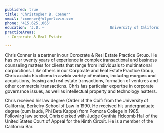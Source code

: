 ```yaml
---
published: true
title: 'Christopher B. Conner'
email: 'cconner@folgerlevin.com'
phone: '415.625.1065'
education: 'J.D. — 			         			University of California, Berkeley School of Law,			         			1990  			            							        B.A.  — 			         			Pomona College, Los Angeles,			         			1985'
practiceAreas: 
 - Corporate & Real Estate

---
```

<p>Chris Conner is a partner in our Corporate &amp; Real Estate Practice Group. He has over twenty years of experience in complex transactional and business counseling matters for clients that range from individuals to multinational corporations. Like others in our Corporate and Real Estate Practice Group, Chris assists his clients in a wide variety of matters, including mergers and acquisitions, leasing and real estate transactions, formation of ventures and other commercial transactions. Chris has particular expertise in corporate governance issues, as well as intellectual property and technology matters.</p>
<p>Chris received his law degree (Order of the Coif) from the University of California, Berkeley School of Law in 1990. He received his undergraduate degree (cum laude, Phi Beta Kappa) from Pomona College in 1985. Following law school, Chris clerked with Judge Cynthia Holcomb Hall of the United States Court of Appeal for the Ninth Circuit. He is a member of the California Bar.</p>